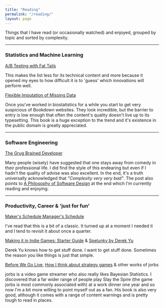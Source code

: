 ```yaml
---
title: "Reading"
permalink: "/reading/"
layout: page
---
```


Things that I have read (or occasionally watched) and enjoyed, grouped by topic and sorted by complexity.

---

### Statistics and Machine Learning

[A/B Testing with Fat Tails](https://eduardomazevedo.github.io/papers/azevedo-et-al-ab.pdf)

This makes the list less for its technical content and more because it opened my eyes to how difficult it is to 'guess' which innovations will perform well.

[Flexible Imputation of Missing Data](https://stefvanbuuren.name/fimd/sec-MCAR.html)

Once you've worked in biostatistics for a while you start to get very suspicious of Bookdown websites. They look incredible, but the barrier to entry is low enough that often the content's quality doesn't live up to its typesetting. This book is a huge exception to the trend and it's existence in the public domain is greatly appreciated.

---

### Software Engineering

[The Grug Brained Developer](https://grugbrain.dev/)

Many people (wisely) have suggested that one stays away from comedy in their professional life. I did find the style of this endearing but even if I hadn't the quality of advise was also excellent. In the end, it's a truth universally acknowledged that _"Complexity very very bad"_. The post also points to [A Philosophy of Software Design](https://www.goodreads.com/en/book/show/39996759-a-philosophy-of-software-design) at the end which I'm currently reading and enjoying.

---

### Productivity, Career & 'just for fun'

[Maker's Schedule Manager's Schedule](http://www.paulgraham.com/makersschedule.html)

I've read that this is a bit of a classic. It turned up at a moment I needed it and I tend to revisit it about once a quarter.

[Making it in Indie Games: Starter Guide](https://makegames.tumblr.com/post/44181247500/making-it-in-indie-games-starter-guide) & [Spelunky by Derek Yu](https://bossfightbooks.com/products/spelunky-by-derek-yu)

Derek Yu knows how to get stuff done. I want to get stuff done. Sometimes the reason you like things is just that simple.

[Before We Go Live](https://www.amazon.co.uk/Before-We-Live-Navigating-Entertainment/dp/1739285905), [How I think about strategy games](https://www.youtube.com/watch?v=76ugXvigqLE&list=PLesIE_v8rF219O7UaVnFZY8l4AxzlbbWU&index=85) & other works of jorbs

jorbs is a video game streamer who also really likes Bayesian Statistics. I discovered that a far wider range of people play Slay the Spire (the game jorbs is most commonly associated with) at a work dinner one year and so now I'm a bit more willing to point myself out as a fan. His book is also very good, although it comes with a range of content warnings and is pretty tough to read in places.
